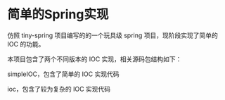 # 简单的Spring实现 
仿照 tiny-spring 项目编写的的一个玩具级 spring 项目，现阶段实现了简单的 IOC 的功能。

本项目包含了两个不同版本的 IOC 实现，相关源码包结构如下：

simpleIOC，包含了简单的 IOC 实现代码

ioc，包含了较为复杂的 IOC 实现代码